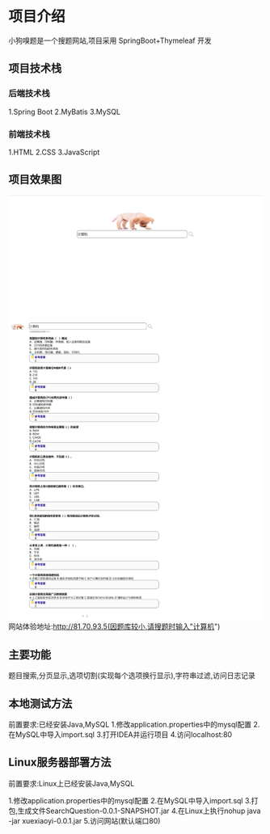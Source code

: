 # 项目介绍

小狗嗅题是一个搜题网站,项目采用 SpringBoot+Thymeleaf 开发

## 项目技术栈

### 后端技术栈

1.Spring Boot
2.MyBatis
3.MySQL

### 前端技术栈

1.HTML
2.CSS
3.JavaScript

## 项目效果图

![首页](./image/1.png)
![搜索页](./image/2.jpeg)
网站体验地址:http://81.70.93.5(因题库较小,请搜题时输入"计算机")

## 主要功能

题目搜索,分页显示,选项切割(实现每个选项换行显示),字符串过滤,访问日志记录

## 本地测试方法

前置要求:已经安装Java,MySQL
1.修改application.properties中的mysql配置
2.在MySQL中导入import.sql
3.打开IDEA并运行项目
4.访问localhost:80

## Linux服务器部署方法

前置要求:Linux上已经安装Java,MySQL

1.修改application.properties中的mysql配置
2.在MySQL中导入import.sql
3.打包,生成文件SearchQuestion-0.0.1-SNAPSHOT.jar
4.在Linux上执行nohup java -jar xuexiaoyi-0.0.1.jar
5.访问网站(默认端口80)
